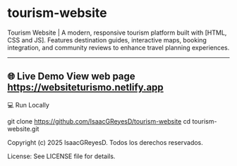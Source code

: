 # tourism-website

Tourism Website | A modern, responsive tourism platform built with [HTML, CSS and JS]. Features destination guides, interactive maps, booking integration, and community reviews to enhance travel planning experiences.

---
🌐 Live Demo
View web page https://websiteturismo.netlify.app
---
💻 Run Locally

git clone https://github.com/IsaacGReyesD/tourism-website
cd tourism-website.git

Copyright (c) 2025 IsaacGReyesD. Todos los derechos reservados.

License: See LICENSE file for details.
